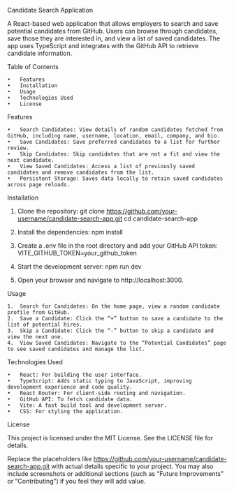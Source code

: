 Candidate Search Application

A React-based web application that allows employers to search and save potential candidates from GitHub. Users can browse through candidates, save those they are interested in, and view a list of saved candidates. The app uses TypeScript and integrates with the GitHub API to retrieve candidate information.

Table of Contents

	•	Features
	•	Installation
	•	Usage
	•	Technologies Used
	•	License

Features

	•	Search Candidates: View details of random candidates fetched from GitHub, including name, username, location, email, company, and bio.
	•	Save Candidates: Save preferred candidates to a list for further review.
	•	Skip Candidates: Skip candidates that are not a fit and view the next candidate.
	•	View Saved Candidates: Access a list of previously saved candidates and remove candidates from the list.
	•	Persistent Storage: Saves data locally to retain saved candidates across page reloads.

Installation

  1. Clone the repository:
    git clone https://github.com/your-username/candidate-search-app.git
    cd candidate-search-app

  2. Install the dependencies:
    npm install

  3. Create a .env file in the root directory and add your GitHub API token:
    VITE_GITHUB_TOKEN=your_github_token
  
  4. Start the development server:
    npm run dev

  5.	Open your browser and navigate to http://localhost:3000.  

Usage

	1.	Search for Candidates: On the home page, view a random candidate profile from GitHub.
	2.	Save a Candidate: Click the “+” button to save a candidate to the list of potential hires.
	3.	Skip a Candidate: Click the “-” button to skip a candidate and view the next one.
	4.	View Saved Candidates: Navigate to the “Potential Candidates” page to see saved candidates and manage the list.

Technologies Used

	•	React: For building the user interface.
	•	TypeScript: Adds static typing to JavaScript, improving development experience and code quality.
	•	React Router: For client-side routing and navigation.
	•	GitHub API: To fetch candidate data.
	•	Vite: A fast build tool and development server.
	•	CSS: For styling the application.

License

This project is licensed under the MIT License. See the LICENSE file for details.

Replace the placeholders like https://github.com/your-username/candidate-search-app.git with actual details specific to your project. You may also include screenshots or additional sections (such as “Future Improvements” or “Contributing”) if you feel they will add value.